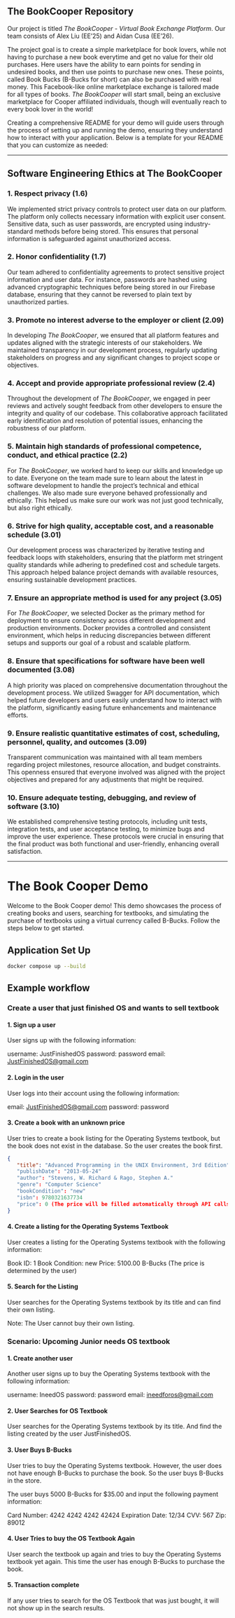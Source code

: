 ## The BookCooper Repository

Our project is titled _The BookCooper - Virtual Book Exchange Platform_. Our team consists of Alex Liu (EE’25) and Aidan Cusa (EE’26).

The project goal is to create a simple marketplace for book lovers, while not having to purchase a new book everytime and get no value for their old purchases. Here users have the ability to earn points for sending in undesired books, and then use points to purchase new ones. These points, called Book Bucks (B-Bucks for short) can also be purchased with real money. This Facebook-like online marketplace exchange is tailored made for all types of books. _The BookCooper_ will start small, being an exclusive marketplace for Cooper affiliated individuals, though will eventually reach to every book lover in the world!

Creating a comprehensive README for your demo will guide users through the process of setting up and running the demo, ensuring they understand how to interact with your application. Below is a template for your README that you can customize as needed:

---

## Software Engineering Ethics at The BookCooper

### 1. Respect privacy (1.6)
We implemented strict privacy controls to protect user data on our platform. The platform only collects necessary information with explicit user consent. Sensitive data, such as user passwords, are encrypted using industry-standard methods before being stored. This ensures that personal information is safeguarded against unauthorized access.

### 2. Honor confidentiality (1.7)
Our team adhered to confidentiality agreements to protect sensitive project information and user data. For instance, passwords are hashed using advanced cryptographic techniques before being stored in our Firebase database, ensuring that they cannot be reversed to plain text by unauthorized parties.

### 3. Promote no interest adverse to the employer or client (2.09)
In developing _The BookCooper_, we ensured that all platform features and updates aligned with the strategic interests of our stakeholders. We maintained transparency in our development process, regularly updating stakeholders on progress and any significant changes to project scope or objectives.

### 4. Accept and provide appropriate professional review (2.4)
Throughout the development of _The BookCooper_, we engaged in peer reviews and actively sought feedback from other developers to ensure the integrity and quality of our codebase. This collaborative approach facilitated early identification and resolution of potential issues, enhancing the robustness of our platform.

### 5. Maintain high standards of professional competence, conduct, and ethical practice (2.2)
For _The BookCooper_, we worked hard to keep our skills and knowledge up to date. Everyone on the team made sure to learn about the latest in software development to handle the project’s technical and ethical challenges. We also made sure everyone behaved professionally and ethically. This helped us make sure our work was not just good technically, but also right ethically.

### 6. Strive for high quality, acceptable cost, and a reasonable schedule (3.01)
Our development process was characterized by iterative testing and feedback loops with stakeholders, ensuring that the platform met stringent quality standards while adhering to predefined cost and schedule targets. This approach helped balance project demands with available resources, ensuring sustainable development practices.

### 7. Ensure an appropriate method is used for any project (3.05)
For _The BookCooper_, we selected Docker as the primary method for deployment to ensure consistency across different development and production environments. Docker provides a controlled and consistent environment, which helps in reducing discrepancies between different setups and supports our goal of a robust and scalable platform.

### 8. Ensure that specifications for software have been well documented (3.08)
A high priority was placed on comprehensive documentation throughout the development process. We utilized Swagger for API documentation, which helped future developers and users easily understand how to interact with the platform, significantly easing future enhancements and maintenance efforts.

### 9. Ensure realistic quantitative estimates of cost, scheduling, personnel, quality, and outcomes (3.09)
Transparent communication was maintained with all team members regarding project milestones, resource allocation, and budget constraints. This openness ensured that everyone involved was aligned with the project objectives and prepared for any adjustments that might be required.

### 10. Ensure adequate testing, debugging, and review of software (3.10)
We established comprehensive testing protocols, including unit tests, integration tests, and user acceptance testing, to minimize bugs and improve the user experience. These protocols were crucial in ensuring that the final product was both functional and user-friendly, enhancing overall satisfaction.

---

# The Book Cooper Demo

Welcome to the Book Cooper demo! This demo showcases the process of creating books and users, searching for textbooks, and simulating the purchase of textbooks using a virtual currency called B-Bucks. Follow the steps below to get started.

## Application Set Up

   ```bash
   docker compose up --build
   ```

## Example workflow

### Create a user that just finished OS and wants to sell textbook

#### 1. Sign up a user

User signs up with the following information:

username: JustFinishedOS
password: password
email: JustFinishedOS@gmail.com

#### 2. Login in the user

User logs into their account using the following information:

email: JustFinishedOS@gmail.com
password: password

#### 3. Create a book with an unknown price

User tries to create a book listing for the Operating Systems textbook, but the book does not exist in the database. So the user creates the book first. 

```json
{
   "title": "Advanced Programming in the UNIX Environment, 3rd Edition"
   "publishDate": "2013-05-24"
   "author": "Stevens, W. Richard & Rago, Stephen A."
   "genre": "Computer Science"
   "bookCondition": "new"
   "isbn": 9780321637734
   "price": 0 (The price will be filled automatically through API calls)
}
```

#### 4. Create a listing for the Operating Systems Textbook

User creates a listing for the Operating Systems textbook with the following information:

Book ID: 1
Book Condition: new
Price: 5100.00 B-Bucks (The price is determined by the user)

#### 5. Search for the Listing

User searches for the Operating Systems textbook by its title and can find their own listing.

Note: The User cannot buy their own listing.

### Scenario: Upcoming Junior needs OS textbook

#### 1. Create another user 

Another user signs up to buy the Operating Systems textbook with the following information:

username: IneedOS
password: password
email: ineedforos@gmail.com

#### 2. User Searches for OS Textbook

User searches for the Operating Systems textbook by its title.
And find the listing created by the user JustFinishedOS.

#### 3. User Buys B-Bucks

User tries to buy the Operating Systems textbook. However, the user does not have enough B-Bucks to purchase the book. So the user buys B-Bucks in the store. 

The user buys 5000 B-Bucks for $35.00 and input the following payment information:

Card Number: 4242 4242 4242 42424
Expiration Date: 12/34
CVV: 567
Zip: 89012

#### 4. User Tries to buy the OS Textbook Again

User search the textbook up again and tries to buy the Operating Systems textbook yet again. This time the user has enough B-Bucks to purchase the book.

#### 5. Transaction complete

If any user tries to search for the OS Textbook that was just bought, it will not show up in the search results.